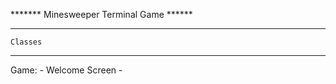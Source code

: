 ******* Minesweeper Terminal Game ******

************************
    Classes
************************

Game:
    - Welcome Screen
    - 
